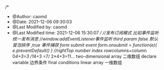 /*
 * @Author: caomd 
 * @Date: 2021-12-06 09:30:03 
 * @Last Modified by: caomd
 * @Last Modified time: 2021-12-06 15:30:07
 */
//发布订阅模式 比如事件监听 统一发布消息
//window.addEventListener事件监听 third param false 默认 冒泡排序 ,true 事件捕获
form submit event
form.onsubmit = function(e){
    e.preventDefault()
}
//rightTop number index row*columns+column 0*4+3=3 /1*4+3 =7/ 2*4+3=11...
two-dimensional array 二维数组
declare variable
边界条件 final conditions
linear array 一维数组